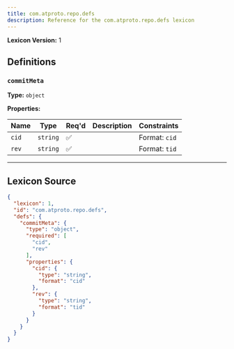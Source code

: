 ```yaml
---
title: com.atproto.repo.defs
description: Reference for the com.atproto.repo.defs lexicon
---
```

**Lexicon Version:** 1

## Definitions

<a name="commitmeta"></a>
### `commitMeta`

**Type:** `object`

**Properties:**

| Name | Type | Req'd  | Description | Constraints |
|------|------|----------|-------------|-------------|
| `cid` | `string` | ✅  |  | Format: `cid` |
| `rev` | `string` | ✅  |  | Format: `tid` |

---

## Lexicon Source
```json
{
  "lexicon": 1,
  "id": "com.atproto.repo.defs",
  "defs": {
    "commitMeta": {
      "type": "object",
      "required": [
        "cid",
        "rev"
      ],
      "properties": {
        "cid": {
          "type": "string",
          "format": "cid"
        },
        "rev": {
          "type": "string",
          "format": "tid"
        }
      }
    }
  }
}
```

